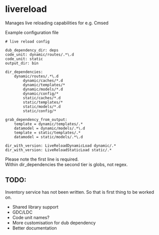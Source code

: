 livereload
==========

Manages live reloading capabilities for e.g. Cmsed

Example configuration file
```
# live reload config

dub_dependency_dir: deps
code_unit: dynamic/routes/.*\.d
code_unit: static
output_dir: bin

dir_dependencies:
	dynamic/routes/.*\.d
		dynamic/caches/*.d
		dynamic/templates/*
		dynamic/models/*.d
		dynamic/config/*
		static/caches/*.d
		static/templates/*
		static/models/*.d
		static/config/*

grab_dependency_from_output:
	template = dynamic/templates/.*
	datamodel = dynamic/models/.*\.d
	template = static/templates/.*
	datamodel = static/models/.*\.d
	
dir_with_version: LiveReloadDynamicLoad dynamic/.*
dir_with_version: LiveReloadStaticLoad static/.*
```
Please note the first line is required.<br/>
Within dir_dependencies the second tier is globs, not regex.

TODO:
-------
Inventory service has not been written. So that is first thing to be worked on.

* Shared library support
* GDC/LDC
* Code unit names?
* More customisation for dub dependency
* Better documentation
